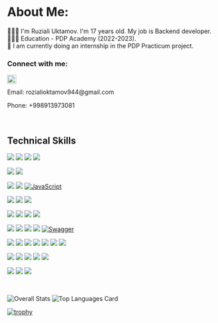 




#  About Me:
🧑🏻‍💻 I'm Ruziali Uktamov. I'm 17 years old. My job is Backend developer. <br>
👨🏻‍🎓 Education - PDP Academy (2022-2023). <br>
🔭 I am currently doing an internship in the PDP Practicum project.<br>



### Connect with me:

<a href="https://www.linkedin.com/in/roziali-oktamov-269336263/"><img align="left" src="https://raw.githubusercontent.com/yushi1007/yushi1007/main/images/linkedin.svg" alt="Yu Shi | LinkedIn" width="21px"/></a> <br>
<p>Email:  rozialioktamov944@gmail.com</p>
<p>Phone: +998913973081</p>


 </br>
<!-- - 🔶 Learn about my experiences through this. [Resume](https://github.com/oktamov/oktamov/blob/main/oktamov.pdf) -->




## Technical Skills

![](https://img.shields.io/badge/Python-information?color=3670A0&style=flat&logo=python&logoColor=ffdd54)
![](https://img.shields.io/badge/SQLAlchemy-informational?style=flat&logo=Python&logoColor=white)
![](https://img.shields.io/badge/PostgreSQL-informational?style=flat&logo=PostgreSQL&color=336791)
![](https://img.shields.io/badge/SQLite-informational?style=flat&logo=SQLite&color=003B57)

![](https://img.shields.io/badge/AWS%20S3-informational?style=flat&logo=amazon%20aws&logoColor=white&color=FF9900)
![](https://img.shields.io/badge/MinIO-%23F05033?style=flat&logo=minio&logoColor=white)
</br>

![](https://img.shields.io/badge/HTML5-information?color=%23E34F26&style=flat&logo=html5&logoColor=white)
![](https://img.shields.io/badge/CSS3-information?color=%231572B6&style=flat&logo=css3&logoColor=white)
[![JavaScript](https://img.shields.io/badge/-JavaScript-informational?style=flat&logo=javascript&logoColor=white&color=F7DF1E)](https://www.javascript.com/)

![](https://img.shields.io/badge/Django-informational?style=flat&logo=django&color=%23092E20)
![](https://img.shields.io/badge/Django-REST-information?style=flat&logo=django&logoColor=white&color=ff1709&labelColor=gray)
![](https://img.shields.io/badge/FastAPI-%23007D9C?style=flat&logo=FastAPI&logoColor=white)

![](https://img.shields.io/badge/JWT-information?color=black&style=flat&logo=JSON%20web%20tokens)
![](https://img.shields.io/badge/Celery-green?style=flat&logo=Celery&logoColor=white)
![](https://img.shields.io/badge/Redis-informational?style=flat&logo=redis&color=%23DD0031&logoColor=white)
![](https://img.shields.io/badge/Aiogram-%2300CCBB?style=flat&logo=Python&logoColor=white)


![](https://img.shields.io/badge/Git-informational?style=flat&logo=Git&color=%23F05033&logoColor=white)
![](https://img.shields.io/badge/Ci%2FCD-Git-%23F05033?style=flat&logo=Git&logoColor=white)
![](https://img.shields.io/badge/GitHub-informational?style=flat&logo=GitHub&color=181717)
![](https://img.shields.io/badge/Postman-informational?style=flat&logo=postman&color=FF6C37&logoColor=white)
[![Swagger](https://img.shields.io/badge/Swagger-informational?style=flat&logo=Swagger&logoColor=white&color=85EA2D)](https://swagger.io/)

![](https://img.shields.io/badge/Ubuntu-information?color=E95420&style=flat&logo=ubuntu&logoColor=white)
![](https://img.shields.io/badge/Windows-information?color=0078D6&style=flat&logo=windows&logoColor=white)
![](https://img.shields.io/badge/Nginx-information?color=%23009639.svg&style=flat&logo=nginx&logoColor=white)
![](https://img.shields.io/badge/Gunicorn-information?color=%298729&style=flat&logo=gunicorn&logoColor=white)
![](https://img.shields.io/badge/DigitalOcean-information?color=%230167ff&style=flat&logo=digitalOcean&logoColor=white)
![](https://img.shields.io/badge/Docker-information?color=%230db7ed&style=flat&logo=docker&logoColor=white)
![](https://img.shields.io/badge/Docker%20Compose-%231767E5?style=flat&logo=docker&logoColor=white)

[![](https://img.shields.io/badge/Elasticsearch-information?color=005571&style=flat&logo=elasticsearch&logoColor=orange)](https://www.elastic.co/)
![](https://img.shields.io/badge/WebSocket-%2300CCBB?style=flat&logo=WebSocket&logoColor=white)
![](https://img.shields.io/badge/i18n-%2300CCBB?style=flat&logo=Python&logoColor=white)
[![](https://img.shields.io/badge/Python%20Core-information?color=3776AB&style=flat&logo=python&logoColor=white)](https://www.python.org/)
[![](https://img.shields.io/badge/Python%20Web-information?color=3776AB&style=flat&logo=python&logoColor=white)](https://www.python.org/)




![](https://img.shields.io/badge/Trello-information?color=%23026AA7&style=flat&logo=Trello&logoColor=white)
![](https://img.shields.io/badge/PyTest-%23FF5733?style=flat&logo=PyTest&logoColor=white)
![](https://img.shields.io/badge/PyCharm-information?style=flat&logo=pycharm&logoColor=black&color=black&labelColor=green)




</br>






![Overall Stats](https://github-readme-stats.vercel.app/api?username=oktamov&count_private=true&show_icons=true&hide=contribs&theme=onedark)
![Top Languages Card](https://github-readme-stats.vercel.app/api/top-langs/?username=oktamov&theme=onedark)

[![trophy](https://github-profile-trophy.vercel.app/?username=oktamov&theme=onedark)](https://github.com/oktamov/github-profile-trophy)

